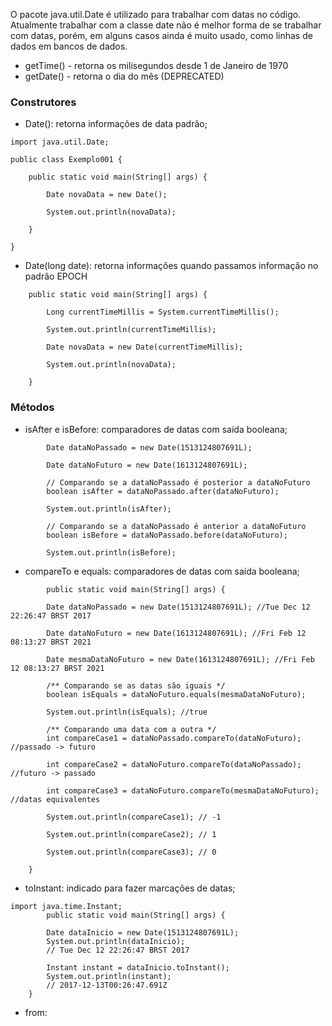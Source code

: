 O pacote java.util.Date é utilizado para trabalhar com datas no código. Atualmente trabalhar com a classe date não é melhor forma de se trabalhar com datas, porém, em alguns casos ainda é muito usado, como linhas de dados em bancos de dados.
- getTime() - retorna os milisegundos desde 1 de Janeiro de 1970
- getDate() - retorna o dia do mês (DEPRECATED)

### Construtores
- Date(): retorna informações de data padrão;
```
import java.util.Date;

public class Exemplo001 {

    public static void main(String[] args) {

        Date novaData = new Date();

        System.out.println(novaData);

    }

}
```
- Date(long date): retorna informações quando passamos informação no padrão EPOCH
```
    public static void main(String[] args) {

        Long currentTimeMillis = System.currentTimeMillis();

        System.out.println(currentTimeMillis);

        Date novaData = new Date(currentTimeMillis);

        System.out.println(novaData);

    }
```

### Métodos
- isAfter e isBefore: comparadores de datas com saída booleana;
```
        Date dataNoPassado = new Date(1513124807691L);

        Date dataNoFuturo = new Date(1613124807691L);

        // Comparando se a dataNoPassado é posterior a dataNoFuturo
        boolean isAfter = dataNoPassado.after(dataNoFuturo);

        System.out.println(isAfter);

        // Comparando se a dataNoPassado é anterior a dataNoFuturo
        boolean isBefore = dataNoPassado.before(dataNoFuturo);

        System.out.println(isBefore);
```
- compareTo e equals: comparadores de datas com saída booleana;
```
        public static void main(String[] args) {

        Date dataNoPassado = new Date(1513124807691L); //Tue Dec 12 22:26:47 BRST 2017

        Date dataNoFuturo = new Date(1613124807691L); //Fri Feb 12 08:13:27 BRST 2021

        Date mesmaDataNoFuturo = new Date(1613124807691L); //Fri Feb 12 08:13:27 BRST 2021

        /** Comparando se as datas são iguais */
        boolean isEquals = dataNoFuturo.equals(mesmaDataNoFuturo);

        System.out.println(isEquals); //true

        /** Comparando uma data com a outra */
        int compareCase1 = dataNoPassado.compareTo(dataNoFuturo); //passado -> futuro

        int compareCase2 = dataNoFuturo.compareTo(dataNoPassado); //futuro -> passado

        int compareCase3 = dataNoFuturo.compareTo(mesmaDataNoFuturo); //datas equivalentes

        System.out.println(compareCase1); // -1

        System.out.println(compareCase2); // 1

        System.out.println(compareCase3); // 0

    }
```
- toInstant: indicado para fazer marcações de datas;
```
import java.time.Instant;
        public static void main(String[] args) {

        Date dataInicio = new Date(1513124807691L);
        System.out.println(dataInicio);
        // Tue Dec 12 22:26:47 BRST 2017

        Instant instant = dataInicio.toInstant();
        System.out.println(instant);
        // 2017-12-13T00:26:47.691Z
    }

```
- from: 